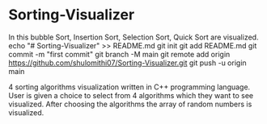 # Sorting-Visualizer
In this bubble Sort, Insertion Sort, Selection Sort, Quick Sort are visualized.
echo "# Sorting-Visualizer" >> README.md
git init
git add README.md
git commit -m "first commit"
git branch -M main
git remote add origin https://github.com/shulomithi07/Sorting-Visualizer.git
git push -u origin main
                
                
4 sorting algorithms visualization written in C++ programming language.
User is given a choice to select from 4 algorithms which they want to see visualized.
After choosing the algorithms the array of random numbers is visualized.
